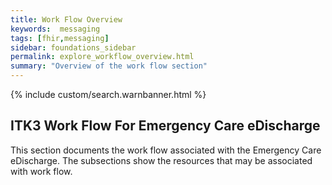 ```yaml
---
title: Work Flow Overview
keywords:  messaging
tags: [fhir,messaging]
sidebar: foundations_sidebar
permalink: explore_workflow_overview.html
summary: "Overview of the work flow section"
---
```


{% include custom/search.warnbanner.html %}



## ITK3 Work Flow For Emergency Care eDischarge ##

This section documents the work flow associated with the Emergency Care eDischarge. The subsections show the resources that may be associated with work flow.
 








